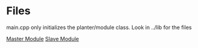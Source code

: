 # Files
main.cpp only initializes the planter/module class.
Look in ../lib for the files

[Master Module](https://github.com/lilirulez1/Product-Design/blob/main/Product-Design-Project/lib/Planter/src/Planter.h)
[Slave Module](https://github.com/lilirulez1/Product-Design/blob/main/Product-Design-Slave-Device/lib/Planter/src/Module.h)
